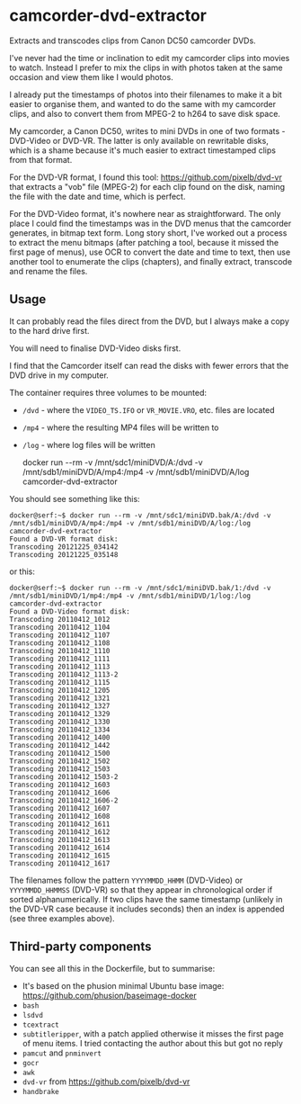 # camcorder-dvd-extractor
Extracts and transcodes clips from Canon DC50 camcorder DVDs.

I've never had the time or inclination to edit my camcorder clips into movies to watch.
Instead I prefer to mix the clips in with photos taken at the same occasion and view them
like I would photos.

I already put the timestamps of photos into their filenames to make it a bit easier to 
organise them, and wanted to do the same with my camcorder clips, and also to convert them 
from MPEG-2 to h264 to save disk space.

My camcorder, a Canon DC50, writes to mini DVDs in one of two formats - DVD-Video or DVD-VR.
The latter is only available on rewritable disks, which is a shame because it's much easier to 
extract timestamped clips from that format.

For the DVD-VR format, I found this tool: https://github.com/pixelb/dvd-vr that extracts a 
"vob" file (MPEG-2) for each clip found on the disk, naming the file with the date and time, 
which is perfect.

For the DVD-Video format, it's nowhere near as straightforward.  The only place I could find
the timestamps was in the DVD menus that the camcorder generates, in bitmap text form.  Long
story short, I've worked out a process to extract the menu bitmaps (after patching a tool, because
it missed the first page of menus), use OCR to convert the date and time to text, then use
another tool to enumerate the clips (chapters), and finally extract, transcode and rename the
files.

## Usage

It can probably read the files direct from the DVD, but I always make a copy to the hard
drive first.

You will need to finalise DVD-Video disks first.

I find that the Camcorder itself can read the disks with fewer errors that the DVD drive in my
computer.

The container requires three volumes to be mounted:

* `/dvd` - where the `VIDEO_TS.IFO` or `VR_MOVIE.VRO`, etc. files are located
* `/mp4` - where the resulting MP4 files will be written to
* `/log` - where log files will be written

    docker run --rm -v /mnt/sdc1/miniDVD/A:/dvd -v /mnt/sdb1/miniDVD/A/mp4:/mp4 -v /mnt/sdb1/miniDVD/A/log camcorder-dvd-extractor

You should see something like this:

    docker@serf:~$ docker run --rm -v /mnt/sdc1/miniDVD.bak/A:/dvd -v /mnt/sdb1/miniDVD/A/mp4:/mp4 -v /mnt/sdb1/miniDVD/A/log:/log camcorder-dvd-extractor
    Found a DVD-VR format disk:
    Transcoding 20121225_034142
    Transcoding 20121225_035148

or this:

    docker@serf:~$ docker run --rm -v /mnt/sdc1/miniDVD.bak/1:/dvd -v /mnt/sdb1/miniDVD/1/mp4:/mp4 -v /mnt/sdb1/miniDVD/1/log:/log camcorder-dvd-extractor
    Found a DVD-Video format disk:
    Transcoding 20110412_1012
    Transcoding 20110412_1104
    Transcoding 20110412_1107
    Transcoding 20110412_1108
    Transcoding 20110412_1110
    Transcoding 20110412_1111
    Transcoding 20110412_1113
    Transcoding 20110412_1113-2
    Transcoding 20110412_1115
    Transcoding 20110412_1205
    Transcoding 20110412_1321
    Transcoding 20110412_1327
    Transcoding 20110412_1329
    Transcoding 20110412_1330
    Transcoding 20110412_1334
    Transcoding 20110412_1400
    Transcoding 20110412_1442
    Transcoding 20110412_1500
    Transcoding 20110412_1502
    Transcoding 20110412_1503
    Transcoding 20110412_1503-2
    Transcoding 20110412_1603
    Transcoding 20110412_1606
    Transcoding 20110412_1606-2
    Transcoding 20110412_1607
    Transcoding 20110412_1608
    Transcoding 20110412_1611
    Transcoding 20110412_1612
    Transcoding 20110412_1613
    Transcoding 20110412_1614
    Transcoding 20110412_1615
    Transcoding 20110412_1617

The filenames follow the pattern `YYYYMMDD_HHMM` (DVD-Video) or `YYYYMMDD_HHMMSS` (DVD-VR) 
so that they appear in chronological order if sorted alphanumerically.
If two clips have the same timestamp (unlikely in the DVD-VR case because it includes seconds)
then an index is appended (see three examples above).

## Third-party components

You can see all this in the Dockerfile, but to summarise:

* It's based on the phusion minimal Ubuntu base image: https://github.com/phusion/baseimage-docker
* `bash`
* `lsdvd`
* `tcextract`
* `subtitleripper`, with a patch applied otherwise it misses the first page of menu items.  I tried contacting the author about this but got no reply
* `pamcut` and `pnminvert`
* `gocr`
* `awk`
* `dvd-vr` from https://github.com/pixelb/dvd-vr
* `handbrake`
